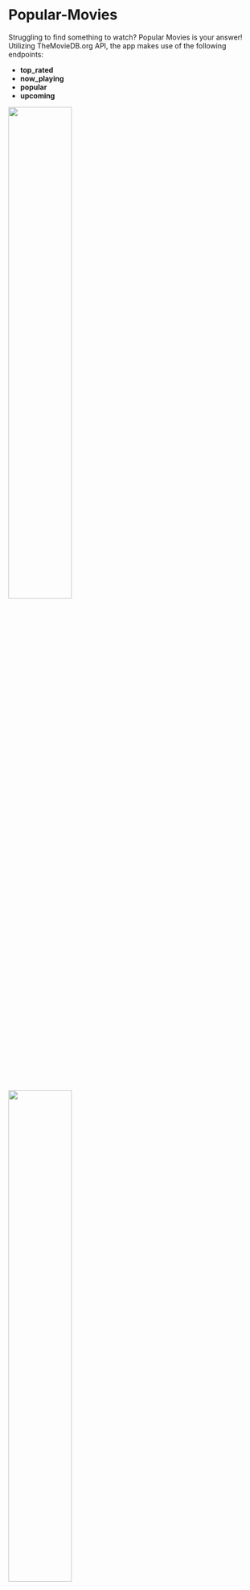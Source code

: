# Popular-Movies
Struggling to find something to watch? Popular Movies is your answer! Utilizing TheMovieDB.org API, the app makes use of the following endpoints:
- <b>top_rated</b>
- <b>now_playing</b>
- <b>popular</b>
- <b>upcoming</b>

<img src="http://packerlabs.com/projects/popmovies/Screenshot_20170326-120619.png" width="50%" height="50%">
<img src="http://packerlabs.com/projects/popmovies/Screenshot_20170326-120630.png" width="50%" height="50%">
<img src="http://packerlabs.com/projects/popmovies/Screenshot_20170326-120636.png" width="50%" height="50%">
<img src="http://packerlabs.com/projects/popmovies/Screenshot_20170326-125712.png" width="50%" height="50%">

<b>Landscape Orientation </b>
- You can now enjoy the same movie finding greatness in landscape!
<img src="http://packerlabs.com/projects/popmovies/Screenshot_20170326-131154.png" width="50%" height="50%">
<img src="http://packerlabs.com/projects/popmovies/Screenshot_20170326-131039.png" width="50%" height="50%">
<img src="http://packerlabs.com/projects/popmovies/Screenshot_20170326-131051.png" width="50%" height="50%">
<img src="http://packerlabs.com/projects/popmovies/Screenshot_20170326-131046.png" width="50%" height="50%">

<b>Favorited Movies </b>
- You can now Favorite movies and see them in one place powered by a Content Provider and SQL Lite Database
<img src="http://packerlabs.com/projects/popmovies/Screenshot_20170326-120759.png" width="50%" height="50%">

<b>View Trailers</b>
- Select a movie and view trailers straight from Youtube!
<img src="http://packerlabs.com/projects/popmovies/Screenshot_20170326-120722.png" width="50%" height="50%">

<b>Share Trailers</b>
- Select a trailer and share with your friends! 
<img src="http://packerlabs.com/projects/popmovies/Screenshot_20170326-122804.png" width="50%" height="50%">

<b>View Reviews</b>
- View reviews from selected movies and see what the hype is about.
<img src="http://packerlabs.com/projects/popmovies/Screenshot_20170326-120728.png" width="50%" height="50%">

<b>Offline Mode</b>
- Favorited movies are available offline now! Added prompts to alert users when they arn't connected.
<img src="http://packerlabs.com/projects/popmovies/Screenshot_20170326-124230.png" width="50%" height="50%">

## Get Started
To View This in Action, **Request an API Key from here**:
https://www.themoviedb.org/account/signup

